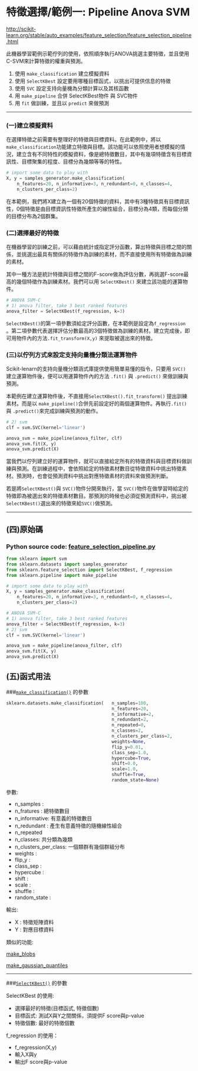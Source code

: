 # 特徵選擇/範例一: Pipeline Anova SVM

http://scikit-learn.org/stable/auto_examples/feature_selection/feature_selection_pipeline.html

此機器學習範例示範佇列的使用，依照順序執行ANOVA挑選主要特徵，並且使用C-SVM來計算特徵的權重與預測。

1. 使用 `make_classification` 建立模擬資料
2. 使用 `SelectKBest` 設定要用哪種目標函式，以挑出可提供信息的特徵
3. 使用 `SVC` 設定支持向量機為分類計算以及其核函數
4. 用 `make_pipeline` 合併 SelectKBest物件 與 SVC物件
5. 用 `fit` 做訓練，並且以 `predict` 來做預測


---
### (一)建立模擬資料

在選擇特徵之前需要有整理好的特徵與目標資料。在此範例中，將以`make_classification`功能建立特徵與目標。該功能可以依照使用者想模擬的情況，建立含有不同特性的模擬資料，像是總特徵數目，其中有幾項特徵含有目標資訊性、目標聚集的程度、目標分為幾類等等的特性。


```python
# import some data to play with
X, y = samples_generator.make_classification(
    n_features=20, n_informative=3, n_redundant=0, n_classes=4,
    n_clusters_per_class=2)
```
在本範例，我們將X建立為一個有20個特徵的資料，其中有3種特徵具有目標資訊性，0個特徵是由目標資訊性特徵所產生的線性組合，目標分為4類，而每個分類的目標分布為2個群集。


### (二)選擇最好的特徵

在機器學習的訓練之前，可以藉由統計或指定評分函數，算出特徵與目標之間的關係，並挑選出最具有關係的特徵作為訓練的素材，而不直接使用所有特徵做為訓練的素材。

其中一種方法是統計特徵與目標之間的F-score做為評估分數，再挑選F-score最高的幾個特徵作為訓練素材。我們可以用 `SelectKBest()` 來建立該功能的運算物件。

```python
# ANOVA SVM-C
# 1) anova filter, take 3 best ranked features
anova_filter = SelectKBest(f_regression, k=3)
```
`SelectKBest()`的第一項參數須給定評分函數，在本範例是設定為`f_regression` 。第二項參數代表選擇評估分數最高的3個特徵做為訓練的素材。建立完成後，即可用物件內的方法`.fit_transform(X,y)` 來提取被選出來的特徵。

### (三)以佇列方式來設定支持向量機分類法運算物件

Scikit-lenarn的支持向量機分類涵式庫提供使用簡單易懂的指令，只要用 `SVC()` 建立運算物件後，便可以用運算物件內的方法 `.fit()` 與 `.predict()` 來做訓練與預測。

本範例在建立運算物件後，不直接用`SelectKBest().fit_transform()` 提出訓練素材。而是以 `make_pipeline()`合併先前設定好的兩個運算物件。再執行`.fit()` 與 `.predict()`來完成訓練與預測的動作。

```python
# 2) svm
clf = svm.SVC(kernel='linear')

anova_svm = make_pipeline(anova_filter, clf)
anova_svm.fit(X, y)
anova_svm.predict(X)
```
當我們以佇列建立好的運算物件，就可以直接給定所有的特徵資料與目標資料做訓練與預測。在訓練過程中，會依照給定的特徵素材數目從特徵資料中挑出特徵素材。預測時，也會從預測資料中挑出對應特徵素材的資料來做預測判斷。

若是將`SelectKBest()`與 `SVC()`物件分開來執行，當 `SVC()`物件在做學習時給定的特徵即為被選出來的特徵素材數目。那預測的時候也必須從預測資料中，挑出被`SelectKBest()`選出來的特徵來給`SVC()`做預測。

---

## (四)原始碼

### Python source code: [feature_selection_pipeline.py](http://scikit-learn.org/stable/_downloads/feature_selection_pipeline.py)

```python
from sklearn import svm
from sklearn.datasets import samples_generator
from sklearn.feature_selection import SelectKBest, f_regression
from sklearn.pipeline import make_pipeline

# import some data to play with
X, y = samples_generator.make_classification(
    n_features=20, n_informative=3, n_redundant=0, n_classes=4,
    n_clusters_per_class=2)

# ANOVA SVM-C
# 1) anova filter, take 3 best ranked features
anova_filter = SelectKBest(f_regression, k=3)
# 2) svm
clf = svm.SVC(kernel='linear')

anova_svm = make_pipeline(anova_filter, clf)
anova_svm.fit(X, y)
anova_svm.predict(X)
```

## (五)函式用法
###[`make_classification()`](http://scikit-learn.org/stable/modules/generated/sklearn.datasets.make_classification.html) 的參數



```Python
sklearn.datasets.make_classification(   n_samples=100,
                                        n_features=20,
                                        n_informative=2,
                                        n_redundant=2,
                                        n_repeated=0,
                                        n_classes=2,
                                        n_clusters_per_class=2,    
                                        weights=None,
                                        flip_y=0.01,
                                        class_sep=1.0,
                                        hypercube=True,
                                        shift=0.0,
                                        scale=1.0,
                                        shuffle=True,
                                        random_state=None)
```

參數:
* n_samples :
* n_fratures : 總特徵數目
* n_informative: 有意義的特徵數目
* n_redundant : 產生有意義特徵的隨機線性組合
* n_repeated
* n_classes: 共分類為幾類
* n_clusters_per_class: 一個類群有幾個群組分布
* weights :
* flip_y :
* class_sep :
* hypercube :
* shift :
* scale :
* shuffle :
* random_state :

輸出:
* X : 特徵矩陣資料
* Y : 對應目標資料

類似的功能:

[make_blobs](http://scikit-learn.org/stable/modules/generated/sklearn.datasets.make_blobs.html#sklearn.datasets.make_blobs)

[make_gaussian_quantiles](http://scikit-learn.org/stable/modules/generated/sklearn.datasets.make_gaussian_quantiles.html#sklearn.datasets.make_gaussian_quantiles)


---

###[`SelectKBest()`](http://scikit-learn.org/stable/modules/generated/sklearn.feature_selection.SelectKBest.html#sklearn.feature_selection.SelectKBest) 的參數


SelectKBest 的使用:
* 選擇最好的特徵(目標函式, 特徵個數)
* 目標函式:  測試X與Y之間關係，須提供F score與p-value
* 特徵個數: 最好的特徵個數

f_regression 的使用：

* f_regression(X,y)
* 輸入X與y
* 輸出F score與p-value
